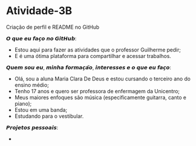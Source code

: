 # Atividade-3B
Criação de perfil e README no GitHub

𝙊 𝙦𝙪𝙚 𝙚𝙪 𝙛𝙖𝙘̧𝙤 𝙣𝙤 𝙂𝙞𝙩𝙃𝙪𝙗:
- Estou aqui para fazer as atividades que o professor Guilherme pedir;
- E é uma ótima plataforma para compartilhar e acessar trabalhos.

𝙌𝙪𝙚𝙢 𝙨𝙤𝙪 𝙚𝙪, 𝙢𝙞𝙣𝙝𝙖 𝙛𝙤𝙧𝙢𝙖𝙘̧𝙖̃𝙤, 𝙞𝙣𝙩𝙚𝙧𝙚𝙨𝙨𝙚𝙨 𝙚 𝙤 𝙦𝙪𝙚 𝙚𝙪 𝙛𝙖𝙘̧𝙤:
- Olá, sou a aluna Maria Clara De Deus e estou cursando o terceiro ano do ensino médio; 
- Tenho 17 anos e quero ser professora de enfermagem da Unicentro;
- Meus maiores enfoques são música (especificamente guitarra, canto e piano);
- Estou em uma banda;
- Estudando para o vestibular.

𝙋𝙧𝙤𝙟𝙚𝙩𝙤𝙨 𝙥𝙚𝙨𝙨𝙤𝙖𝙞𝙨:

-
